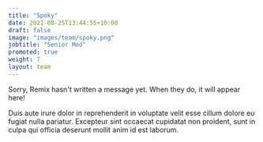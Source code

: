 ```yaml
---
title: "Spoky"
date: 2021-08-25T13:44:55+10:00
draft: false
image: "images/team/spoky.png"
jobtitle: "Senior Mod"
promoted: true
weight: 7
layout: team
---
```


Sorry, Remix hasn't written a message yet. When they do, it will appear here!

Duis aute irure dolor in reprehenderit in voluptate velit esse cillum dolore eu fugiat nulla pariatur. Excepteur sint occaecat cupidatat non proident, sunt in culpa qui officia deserunt mollit anim id est laborum.
